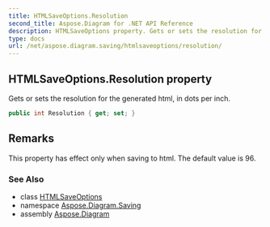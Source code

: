 ```yaml
---
title: HTMLSaveOptions.Resolution
second_title: Aspose.Diagram for .NET API Reference
description: HTMLSaveOptions property. Gets or sets the resolution for the generated html in dots per inch
type: docs
url: /net/aspose.diagram.saving/htmlsaveoptions/resolution/
---
```

## HTMLSaveOptions.Resolution property

Gets or sets the resolution for the generated html, in dots per inch.

```csharp
public int Resolution { get; set; }
```

## Remarks

This property has effect only when saving to html. The default value is 96.

### See Also

* class [HTMLSaveOptions](../)
* namespace [Aspose.Diagram.Saving](../../htmlsaveoptions/)
* assembly [Aspose.Diagram](../../../)


